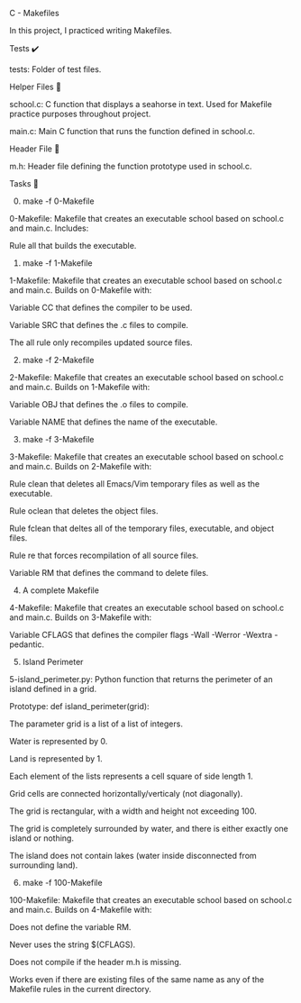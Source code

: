 C - Makefiles

In this project, I practiced writing Makefiles.



Tests ✔️

tests: Folder of test files.

Helper Files 🙌

school.c: C function that displays a seahorse in text. Used for Makefile practice purposes throughout project.



main.c: Main C function that runs the function defined in school.c.



Header File 📁

m.h: Header file defining the function prototype used in school.c.

Tasks 📃

0. make -f 0-Makefile



0-Makefile: Makefile that creates an executable school based on school.c and main.c. Includes:

Rule all that builds the executable.

1. make -f 1-Makefile



1-Makefile: Makefile that creates an executable school based on school.c and main.c. Builds on 0-Makefile with:

Variable CC that defines the compiler to be used.

Variable SRC that defines the .c files to compile.

The all rule only recompiles updated source files.

2. make -f 2-Makefile



2-Makefile: Makefile that creates an executable school based on school.c and main.c. Builds on 1-Makefile with:

Variable OBJ that defines the .o files to compile.

Variable NAME that defines the name of the executable.

3. make -f 3-Makefile



3-Makefile: Makefile that creates an executable school based on school.c and main.c. Builds on 2-Makefile with:

Rule clean that deletes all Emacs/Vim temporary files as well as the executable.

Rule oclean that deletes the object files.

Rule fclean that deltes all of the temporary files, executable, and object files.

Rule re that forces recompilation of all source files.

Variable RM that defines the command to delete files.

4. A complete Makefile



4-Makefile: Makefile that creates an executable school based on school.c and main.c. Builds on 3-Makefile with:

Variable CFLAGS that defines the compiler flags -Wall -Werror -Wextra -pedantic.

5. Island Perimeter



5-island_perimeter.py: Python function that returns the perimeter of an island defined in a grid.

Prototype: def island_perimeter(grid):

The parameter grid is a list of a list of integers.

Water is represented by 0.

Land is represented by 1.

Each element of the lists represents a cell square of side length 1.

Grid cells are connected horizontally/verticaly (not diagonally).

The grid is rectangular, with a width and height not exceeding 100.

The grid is completely surrounded by water, and there is either exactly one island or nothing.

The island does not contain lakes (water inside disconnected from surrounding land).

6. make -f 100-Makefile



100-Makefile: Makefile that creates an executable school based on school.c and main.c. Builds on 4-Makefile with:

Does not define the variable RM.

Never uses the string $(CFLAGS).

Does not compile if the header m.h is missing.

Works even if there are existing files of the same name as any of the Makefile rules in the current directory.